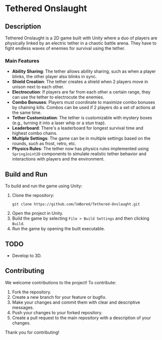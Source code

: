 # Tethered Onslaught

## Description

Tethered Onslaught is a 2D game built with Unity where a duo of players are physically linked by an electric tether in a chaotic battle arena. They have to fight endless waves of enemies for survival using the tether.

### Main Features

- **Ability Sharing**: The tether allows ability sharing, such as when a player blinks, the other player also blinks in sync.
- **Shield Creation**: The tether creates a shield when 2 players move in unison next to each other.
- **Electrocution**: If players are far from each other a certain range, they can use the tether to electrocute the enemies.
- **Combo Bonuses**: Players must coordinate to maximize combo bonuses by chaining kills. Combos can be used if 2 players do a set of actions at the same time.
- **Tether Customization**: The tether is customizable with mystery boxes (e.g., turning it into a laser whip or a stun trap).
- **Leaderboard**: There's a leaderboard for longest survival time and highest combo chains.
- **Multiple Settings**: The game can be in multiple settings based on the rounds, such as frost, retro, etc.
- **Physics Rules**: The tether now has physics rules implemented using `SpringJoint2D` components to simulate realistic tether behavior and interactions with players and the environment.

## Build and Run

To build and run the game using Unity:

1. Clone the repository:
   ```
   git clone https://github.com/lmBored/Tethered-Onslaught.git
   ```
2. Open the project in Unity.
3. Build the game by selecting `File > Build Settings` and then clicking `Build`.
4. Run the game by opening the built executable.

## TODO

+ Develop to 3D.

## Contributing

We welcome contributions to the project! To contribute:

1. Fork the repository.
2. Create a new branch for your feature or bugfix.
3. Make your changes and commit them with clear and descriptive messages.
4. Push your changes to your forked repository.
5. Create a pull request to the main repository with a description of your changes.

Thank you for contributing!
